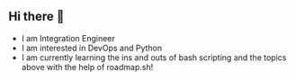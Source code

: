 ## Hi there 👋

- I am Integration Engineer
- I am interested in DevOps and Python
- I am currently learning the ins and outs of bash scripting and the topics above with the help of roadmap.sh!
